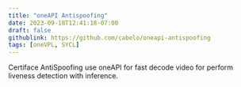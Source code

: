 ```yaml
---
title: "oneAPI Antispoofing"
date: 2023-09-18T12:41:18-07:00
draft: false
githublink: https://github.com/cabelo/oneapi-antispoofing
tags: [oneVPL, SYCL]
---
```


Certiface AntiSpoofing use oneAPI for fast decode video for perform liveness detection with inference.
